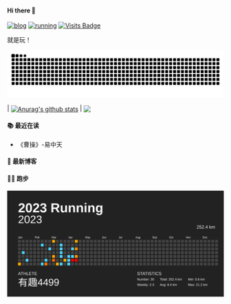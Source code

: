 #### Hi there 👋

[![blog](https://img.shields.io/badge/-blog-blueviolet)](https://www.uc920.top)
[![running](https://img.shields.io/badge/-running-brightgreen)](https://waner.run)
[![Visits Badge](https://badges.strrl.dev/visits/shensl4499/shensl4499?style=flat-square)](https://github.com/shensl4499)

<p>就是玩！</p>


<picture>
  <source media="(prefers-color-scheme: dark)" srcset="github-snake-dark.svg" />
  <source media="(prefers-color-scheme: light)" srcset="github-snake.svg" />
  <img alt="github-snake" src="github-snake.svg" />
</picture>


| <a href="https://github.com/shensl4499"><img align="center" src="https://github-readme-stats.vercel.app/api?username=shensl4499&show_icons=true&include_all_commits=true&theme=buefy&hide_border=true" alt="Anurag's github stats" /></a> | <a href="https://github.com/shensl4499"><img align="center" src="https://github-readme-stats.vercel.app/api/top-langs/?username=shensl4499&layout=compact&theme=buefy&hide_border=true" /></a> 


#### 📚 最近在读

<!-- weread starts -->
- 《曹操》-易中天
<!-- weread ends -->

#### 📑 最新博客

<!-- blog starts -->
<!-- blog ends -->

#### 🏃‍♂️ 跑步
![2023](github_2023.svg)

